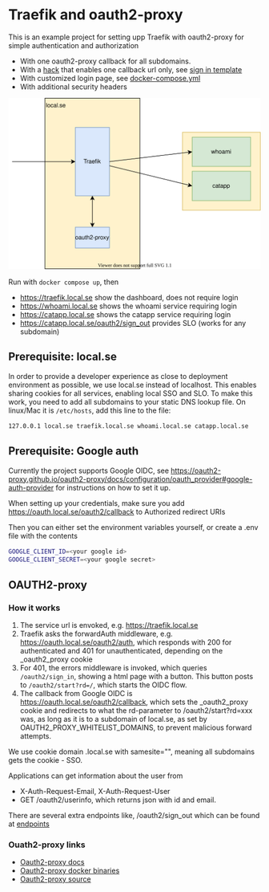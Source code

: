 # Traefik and oauth2-proxy

This is an example project for setting upp Traefik with oauth2-proxy for simple authentication and authorization

- With one oauth2-proxy callback for all subdomains.
- With a [hack](https://github.com/oauth2-proxy/oauth2-proxy/issues/1297) that enables one callback url only, see [sign in template](oauth_templates/sign_in.html)
- With customized login page, see [docker-compose.yml](docker-compose.yml)
- With additional security headers

![layout](./traefik.drawio.svg)

Run with `docker compose up`, then

- <https://traefik.local.se> show the dashboard, does not require login
- <https://whoami.local.se> shows the whoami service requiring login
- <https://catapp.local.se> shows the catapp service requiring login
- <https://catapp.local.se/oauth2/sign_out> provides SLO (works for any subdomain)

## Prerequisite: local.se

In order to provide a developer experience as close to deployment environment as possible, we use local.se instead of localhost.
This enables sharing cookies for all services, enabling local SSO and SLO.
To make this work, you need to add all subdomains to your static DNS lookup file.
On linux/Mac it is `/etc/hosts`, add this line to the file:

```bash
127.0.0.1 local.se traefik.local.se whoami.local.se catapp.local.se
```

## Prerequisite: Google auth

Currently the project supports Google OIDC, see <https://oauth2-proxy.github.io/oauth2-proxy/docs/configuration/oauth_provider#google-auth-provider> for instructions on how to set it up.

When setting up your credentials, make sure you add <https://oauth.local.se/oauth2/callback> to Authorized redirect URIs

Then you can either set the environment variables yourself, or create a .env file with the contents

```bash
GOOGLE_CLIENT_ID=<your google id>
GOOGLE_CLIENT_SECRET=<your google secret>
```

## OAUTH2-proxy

### How it works

1. The service url is envoked, e.g. <https://traefik.local.se>
2. Traefik asks the forwardAuth middleware, e.g. https://oauth.local.se/oauth2/auth, which responds with 200 for authenticated and 401 for unauthenticated, depending on the _oauth2_proxy cookie
3. For 401, the errors middleware is invoked, which queries `/oauth2/sign_in`, showing a html page with a button. This button posts to `/oauth2/start?rd=/`, which starts the OIDC flow.  
4. The callback from Google OIDC is https://oauth.local.se/oauth2/callback, which sets the _oauth2_proxy cookie and redirects to what the rd-parameter to /oauth2/start?rd=xxx was, as long as it is to a subdomain of local.se, as set by OAUTH2_PROXY_WHITELIST_DOMAINS, to prevent malicious forward attempts.

We use cookie domain .local.se with samesite="", meaning all subdomains gets the cookie - SSO.

Applications can get information about the user from

- X-Auth-Request-Email, X-Auth-Request-User
- GET /oauth2/userinfo, which returns json with id and email.

There are several extra endpoints like, /oauth2/sign_out which can be found at [endpoints](https://oauth2-proxy.github.io/oauth2-proxy/docs/features/endpoints)

### Ouath2-proxy links

- [Oauth2-proxy docs](https://oauth2-proxy.github.io/oauth2-proxy/docs/)
- [Oauth2-proxy docker binaries](https://quay.io/repository/oauth2-proxy/oauth2-proxy?tab=tags&tag=latest)
- [Oauth2-proxy source](https://github.com/oauth2-proxy/oauth2-proxy)
